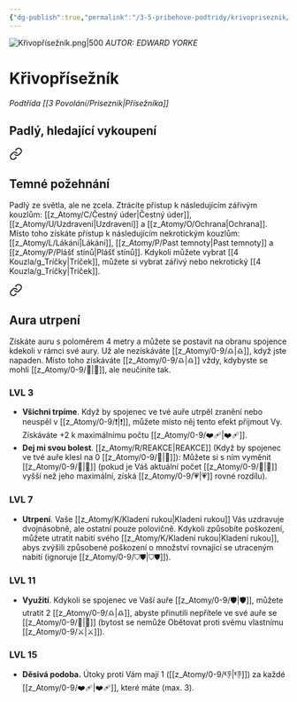 ```yaml
---
{"dg-publish":true,"permalink":"/3-5-pribehove-podtridy/krivopriseznik/"}
---
```


![Křivopřísežník.png|500](/img/user/z_img/K%C5%99ivop%C5%99%C3%ADse%C5%BEn%C3%ADk.png)
*AUTOR:  EDWARD YORKE*
# Křivopřísežník
*Podtřída [[3 Povolání/Priseznik\|Přísežníka]]*
## **Padlý, hledající vykoupení**

<div class="transclusion internal-embed is-loaded"><a class="markdown-embed-link" href="/z-atomy/t/temne-pozehnani/" aria-label="Open link"><svg xmlns="http://www.w3.org/2000/svg" width="24" height="24" viewBox="0 0 24 24" fill="none" stroke="currentColor" stroke-width="2" stroke-linecap="round" stroke-linejoin="round" class="svg-icon lucide-link"><path d="M10 13a5 5 0 0 0 7.54.54l3-3a5 5 0 0 0-7.07-7.07l-1.72 1.71"></path><path d="M14 11a5 5 0 0 0-7.54-.54l-3 3a5 5 0 0 0 7.07 7.07l1.71-1.71"></path></svg></a><div class="markdown-embed">




## Temné požehnání 
Padlý ze světla, ale ne zcela. Ztrácíte přístup k následujícím zářivým kouzlům: [[z_Atomy/C/Čestný úder\|Čestný úder]], [[z_Atomy/U/Uzdravení\|Uzdravení]] a [[z_Atomy/O/Ochrana\|Ochrana]]. Místo toho získáte přístup k následujícím nekrotickým kouzlům: [[z_Atomy/L/Lákání\|Lákání]], [[z_Atomy/P/Past temnoty\|Past temnoty]] a [[z_Atomy/P/Plášť stínů\|Plášť stínů]]. Kdykoli můžete vybrat [[4 Kouzla/g_Tríčky\|Tríček]], můžete si vybrat zářivý nebo nekrotický [[4 Kouzla/g_Tríčky\|Tríček]].

</div></div>


<div class="transclusion internal-embed is-loaded"><a class="markdown-embed-link" href="/z-atomy/a/aura-utrpeni/" aria-label="Open link"><svg xmlns="http://www.w3.org/2000/svg" width="24" height="24" viewBox="0 0 24 24" fill="none" stroke="currentColor" stroke-width="2" stroke-linecap="round" stroke-linejoin="round" class="svg-icon lucide-link"><path d="M10 13a5 5 0 0 0 7.54.54l3-3a5 5 0 0 0-7.07-7.07l-1.72 1.71"></path><path d="M14 11a5 5 0 0 0-7.54-.54l-3 3a5 5 0 0 0 7.07 7.07l1.71-1.71"></path></svg></a><div class="markdown-embed">




## Aura utrpení 
Získáte auru s poloměrem 4 metry a můžete se postavit na obranu spojence kdekoli v rámci své aury. Už ale nezískáváte [[z_Atomy/0-9/♎\|♎]], když jste napaden. Místo toho získáváte [[z_Atomy/0-9/♎\|♎]] vždy, kdybyste se mohli [[z_Atomy/0-9/🔰\|🔰]], ale neučiníte tak.

</div></div>


### LVL 3
- **Všichni trpíme**. Když by spojenec ve tvé auře utrpěl zranění nebo neuspěl v [[z_Atomy/0-9/❗\|❗]], můžete místo něj tento efekt přijmout Vy. Získáváte +2 k maximálnímu počtu [[z_Atomy/0-9/❤️‍🩹\|❤️‍🩹]].
- **Dej mi svou bolest**. [[z_Atomy/R/REAKCE\|REAKCE]] (Když by spojenec ve tvé auře klesl na 0 [[z_Atomy/0-9/💖\|💖]]): Můžete si s ním vyměnit [[z_Atomy/0-9/💖\|💖]] (pokud je Váš aktuální počet [[z_Atomy/0-9/💖\|💖]] vyšší než jeho maximální, získá [[z_Atomy/0-9/💗\|💗]] rovné rozdílu).

### LVL 7
- **Utrpení**. Vaše [[z_Atomy/K/Kladení rukou\|Kladení rukou]] Vás uzdravuje dvojnásobně, ale ostatní pouze polovičně. Kdykoli způsobíte poškození, můžete utratit nabití svého [[z_Atomy/K/Kladení rukou\|Kladení rukou]], abys zvýšili způsobené poškození o množství rovnající se utraceným nabití (ignoruje [[z_Atomy/0-9/⛉⛊\|⛉⛊]]).

### LVL 11
- **Využití**. Kdykoli se spojenec ve Vaší auře [[z_Atomy/0-9/🛡️\|🛡️]], můžete utratit 2 [[z_Atomy/0-9/♎\|♎]], abyste přinutili nepřítele ve své auře se [[z_Atomy/0-9/🔰\|🔰]] (bytost se nemůže Obětovat proti svému vlastnímu [[z_Atomy/0-9/⚔️\|⚔️]]).

### LVL 15
- **Děsivá podoba.** Útoky proti Vám mají 1 ([[z_Atomy/0-9/👎\|👎]]) za každé [[z_Atomy/0-9/❤️‍🩹\|❤️‍🩹]], které máte (max. 3).